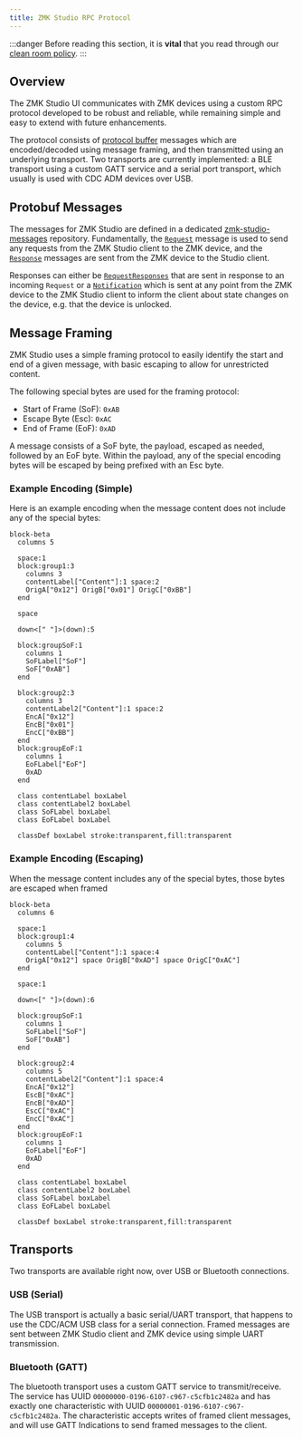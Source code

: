 ```yaml
---
title: ZMK Studio RPC Protocol
---
```


:::danger
Before reading this section, it is **vital** that you read through our [clean room policy](./contributing/clean-room.md).
:::

## Overview

The ZMK Studio UI communicates with ZMK devices using a custom RPC protocol developed to be robust and reliable, while remaining simple and easy to extend with future enhancements.

The protocol consists of [protocol buffer](https://protobuf.dev/programming-guides/proto3/) messages which are encoded/decoded using message framing, and then transmitted using an underlying transport. Two transports are currently implemented: a BLE transport using a custom GATT service and a serial port transport, which usually is used with CDC ADM devices over USB.

## Protobuf Messages

The messages for ZMK Studio are defined in a dedicated [zmk-studio-messages](https://github.com/zmkfirmware/zmk-studio-messages) repository. Fundamentally, the [`Request`](https://github.com/zmkfirmware/zmk-studio-messages/blob/main/proto/zmk/studio.proto#L11) message is used to send any requests from the ZMK Studio client to the ZMK device, and the [`Response`](https://github.com/zmkfirmware/zmk-studio-messages/blob/main/proto/zmk/studio.proto#L21) messages are sent from the ZMK device to the Studio client.

Responses can either be [`RequestResponses`](https://github.com/zmkfirmware/zmk-studio-messages/blob/main/proto/zmk/studio.proto#L28) that are sent in response to an incoming `Request` or a [`Notification`](https://github.com/zmkfirmware/zmk-studio-messages/blob/main/proto/zmk/studio.proto#L38) which is sent at any point from the ZMK device to the ZMK Studio client to inform the client about state changes on the device, e.g. that the device is unlocked.

## Message Framing

ZMK Studio uses a simple framing protocol to easily identify the start and end of a given message, with basic escaping to allow for unrestricted content.

The following special bytes are used for the framing protocol:

- Start of Frame (SoF): `0xAB`
- Escape Byte (Esc): `0xAC`
- End of Frame (EoF): `0xAD`

A message consists of a SoF byte, the payload, escaped as needed, followed by an EoF byte. Within the payload, any of the special encoding bytes will be escaped by being prefixed with an Esc byte.

### Example Encoding (Simple)

Here is an example encoding when the message content does not include any of the special bytes:

```mermaid
block-beta
  columns 5

  space:1
  block:group1:3
    columns 3
    contentLabel["Content"]:1 space:2
    OrigA["0x12"] OrigB["0x01"] OrigC["0xBB"]
  end

  space

  down<[" "]>(down):5

  block:groupSoF:1
    columns 1
    SoFLabel["SoF"]
    SoF["0xAB"]
  end

  block:group2:3
    columns 3
    contentLabel2["Content"]:1 space:2
    EncA["0x12"]
    EncB["0x01"]
    EncC["0xBB"]
  end
  block:groupEoF:1
    columns 1
    EoFLabel["EoF"]
    0xAD
  end

  class contentLabel boxLabel
  class contentLabel2 boxLabel
  class SoFLabel boxLabel
  class EoFLabel boxLabel

  classDef boxLabel stroke:transparent,fill:transparent
```

### Example Encoding (Escaping)

When the message content includes any of the special bytes, those bytes are escaped when framed

```mermaid
block-beta
  columns 6

  space:1
  block:group1:4
    columns 5
    contentLabel["Content"]:1 space:4
    OrigA["0x12"] space OrigB["0xAD"] space OrigC["0xAC"]
  end

  space:1

  down<[" "]>(down):6

  block:groupSoF:1
    columns 1
    SoFLabel["SoF"]
    SoF["0xAB"]
  end

  block:group2:4
    columns 5
    contentLabel2["Content"]:1 space:4
    EncA["0x12"]
    EscB["0xAC"]
    EncB["0xAD"]
    EscC["0xAC"]
    EncC["0xAC"]
  end
  block:groupEoF:1
    columns 1
    EoFLabel["EoF"]
    0xAD
  end

  class contentLabel boxLabel
  class contentLabel2 boxLabel
  class SoFLabel boxLabel
  class EoFLabel boxLabel

  classDef boxLabel stroke:transparent,fill:transparent
```

## Transports

Two transports are available right now, over USB or Bluetooth connections.

### USB (Serial)

The USB transport is actually a basic serial/UART transport, that happens to use the CDC/ACM USB class for a serial connection. Framed messages are sent between ZMK Studio client and ZMK device using simple UART transmission.

### Bluetooth (GATT)

The bluetooth transport uses a custom GATT service to transmit/receive. The service has UUID `00000000-0196-6107-c967-c5cfb1c2482a` and has exactly one characteristic with UUID `00000001-0196-6107-c967-c5cfb1c2482a`. The characteristic accepts writes of framed client messages, and will use GATT Indications to send framed messages to the client.
